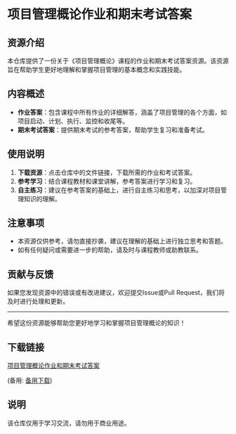 # 项目管理概论作业和期末考试答案

## 资源介绍

本仓库提供了一份关于《项目管理概论》课程的作业和期末考试答案资源。该资源旨在帮助学生更好地理解和掌握项目管理的基本概念和实践技能。

## 内容概述

- **作业答案**：包含课程中所有作业的详细解答，涵盖了项目管理的各个方面，如项目启动、计划、执行、监控和收尾等。
- **期末考试答案**：提供期末考试的参考答案，帮助学生复习和准备考试。

## 使用说明

1. **下载资源**：点击仓库中的文件链接，下载所需的作业和考试答案。
2. **参考学习**：结合课程教材和课堂讲解，参考答案进行学习和复习。
3. **自主练习**：建议在参考答案的基础上，进行自主练习和思考，以加深对项目管理知识的理解。

## 注意事项

- 本资源仅供参考，请勿直接抄袭，建议在理解的基础上进行独立思考和答题。
- 如有任何疑问或需要进一步的帮助，请及时与课程教师或助教联系。

## 贡献与反馈

如果您发现资源中的错误或有改进建议，欢迎提交Issue或Pull Request，我们将及时进行处理和更新。

---

希望这份资源能够帮助您更好地学习和掌握项目管理概论的知识！

## 下载链接
[项目管理概论作业和期末考试答案](https://pan.quark.cn/s/595cee4408e7) 

(备用: [备用下载](https://pan.baidu.com/s/1cTEWDYqN4brwuWK1UUxBjw?pwd=1234))

## 说明

该仓库仅用于学习交流，请勿用于商业用途。
